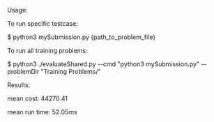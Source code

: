 Usage:

To run specific testcase:

$ python3 mySubmission.py {path_to_problem_file}

To run all training problems:

$ python3 ./evaluateShared.py --cmd "python3 mySubmission.py" --problemDir "Training Problems/"



Results:

mean cost: 44270.41

mean run time: 52.05ms
